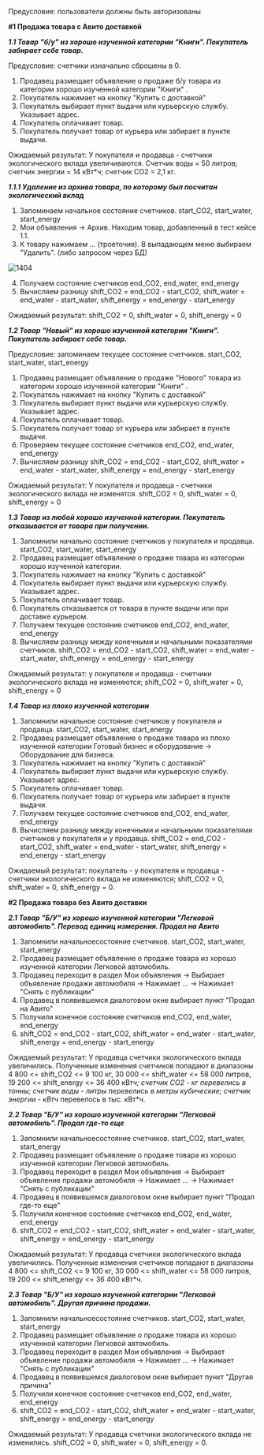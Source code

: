 Предусловие: пользователи должны быть авторизованы

**#1 Продажа товара с Авито доставкой**

***1.1 Товар "б/у" из хорошо изученной категории "Книги". Покупатель забирает себе товар.*** 

Предусловие: счетчики изначально сброшены в 0.
1) Продавец размещает объявление о продаже б/у товара из категории хорошо изученной категории "Книги" .
2) Покупатель нажимает на кнопку "Купить с доставкой"
3) Покупатель выбирает пункт выдачи или курьерскую службу. Указывает адрес.
4) Покупатель оплачивает товар.
5) Покупатель получает товар от курьера или забирает в пункте выдачи.

Ожидаемый результат: 
У покупателя и продавца - счетчики экологического вклада увеличиваются. 
Счетчик воды = 50 литров;
счетчик энергии =  14 кВт*ч;
счетчик CO2 =  2,1 кг.

***1.1.1 Удаление из архива товара, по которому был посчитан экологический вклад***
1) Запоминаем начальное состояние счетчиков. start_CO2, start_water, start_energy
2) Мои объявления -> Архив. Находим товар, добавленный в тест кейсе 1.1.
3) К товару нажимаем ... (троеточие). В выпадающем меню выбираем "Удалить". (либо запросом через БД)

![1404](https://github.com/Natalia-Semushina/avitoTestQA/assets/69298168/f9531459-25da-44f2-91c7-1d7c2744bf8d)

4) Получаем состояние счетчиков end_CO2, end_water, end_energy
5) Вычисляем разницу shift_СО2 = end_CO2 - start_CO2, shift_water = end_water - start_water, shift_energy = end_energy - start_energy

Ожидаемый результат: shift_СО2 = 0, shift_water = 0, shift_energy = 0

***1.2 Товар "Новый" из хорошо изученной категории "Книги". Покупатель забирает себе товар.*** 

Предусловие: запоминаем текущее состояние счетчиков. start_CO2, start_water, start_energy
1) Продавец размещает объявление о продаже "Нового" товара из категории хорошо изученной категории "Книги" .
2) Покупатель нажимает на кнопку "Купить с доставкой"
3) Покупатель выбирает пункт выдачи или курьерскую службу. Указывает адрес.
4) Покупатель оплачивает товар.
5) Покупатель получает товар от курьера или забирает в пункте выдачи.
6) Проверяем текущее состояние счетчиков end_CO2, end_water, end_energy
7) Вычисляем разницу shift_СО2 = end_CO2 - start_CO2, shift_water = end_water - start_water, shift_energy = end_energy - start_energy

Ожидаемый результат: 
У покупателя и продавца - счетчики экологического вклада не изменятся. shift_СО2 = 0, shift_water = 0, shift_energy = 0 

***1.3 Товар из любой хорошо изученной категории. Покупатель отказывается от товара при получении.***
1) Запомнили начально состояние счетчиков у покупателя и продавца. start_CO2, start_water, start_energy
2) Продавец размещает объявление о продаже товара из категории хорошо изученной категории.
3) Покупатель нажимает на кнопку "Купить с доставкой"
4) Покупатель выбирает пункт выдачи или курьерскую службу. Указывает адрес.
5) Покупатель оплачивает товар.
6) Покупатель отказывается от товара в пункте выдачи или при доставке курьером.
7) Получаем текущее состояние счетчиков end_CO2, end_water, end_energy
8) Вычисляем разницу между конечными и начальными показателями счетчиков. shift_СО2 = end_CO2 - start_CO2, shift_water = end_water - start_water, shift_energy = end_energy - start_energy

Ожидаемый результат: у покупателя и продавца - счетчики экологического вклада не изменяются;
shift_СО2 = 0, shift_water = 0, shift_energy = 0

   
***1.4 Товар из плохо изученной категории***
1)  Запомнили начальное состояние счетчиков у покупателя и продавца. start_CO2, start_water, start_energy
1) Продавец размещает объявление о продаже товара из плохо изученной категории Готовый бизнес и оборудование -> Оборудование для бизнеса.
2) Покупатель нажимает на кнопку "Купить с доставкой"
3) Покупатель выбирает пункт выдачи или курьерскую службу. Указывает адрес.
4) Покупатель оплачивает товар.
5) Покупатель получает товар от курьера или забирает в пункте выдачи.
6) Получаем текущее состояние счетчиков end_CO2, end_water, end_energy
7) Вычисляем разницу между конечными и начальными показателями счетчиков у покупателя и у продавца. shift_СО2 = end_CO2 - start_CO2, shift_water = end_water - start_water, shift_energy = end_energy - start_energy
   
Ожидаемый результат: покупатель - у покупателя и продавца - счетчики экологического вклада не изменяются;
shift_СО2 = 0, shift_water = 0, shift_energy = 0.

**#2 Продажа товара без Авито доставки**

***2.1 Товар "Б/У" из хорошо изученной категории "Легковой автомобиль". Перевод единиц измерения. Продал на Авито***
1) Запомнили начальноесостояние счетчиков. start_CO2, start_water, start_energy
2) Продавец размещает объявление о продаже товара из хорошо изученной категории Легковой автомобиль.
3) Продавец переходит в раздел Мои объявления -> Выбирает объявление продажи автомобиля -> Нажимает ... -> Нажимает "Снять с публикации"
4) Продавец в появившемся диалоговом окне выбирает пункт "Продал на Авито"
5) Получили конечное состояние счетчиков end_CO2, end_water, end_energy
6) shift_СО2 = end_CO2 - start_CO2, shift_water = end_water - start_water, shift_energy = end_energy - start_energy

Ожидаемый результат: У продавца счетчики экологического вклада увеличились. Полученные изменения счетчиков попадают в диапазоны 
4 800 <= shift_СО2 <= 9 100 кг,  30 000 <= shift_water <= 58 000 литров,  19 200 <= shift_energy <= 36 400 кВт*ч;
счетчик CO2 - кг перевелись в тонны;
счетчик воды - литры перевелись в метры кубические;
счетчик энергии - кВт*ч перевелось в тыс. кВт*ч.

***2.2 Товар  "Б/У" из хорошо изученной категории "Легковой автомобиль". Продал где-то еще***
1) Запомнили начальноесостояние счетчиков. start_CO2, start_water, start_energy
2) Продавец размещает объявление о продаже товара из хорошо изученной категории Легковой автомобиль.
3) Продавец переходит в раздел Мои объявления -> Выбирает объявление продажи автомобиля -> Нажимает ... -> Нажимает "Снять с публикации"
4) Продавец в появившемся диалоговом окне выбирает пункт "Продал где-то еще"
5) Получили конечное состояние счетчиков end_CO2, end_water, end_energy
6) shift_СО2 = end_CO2 - start_CO2, shift_water = end_water - start_water, shift_energy = end_energy - start_energy

Ожидаемый результат: У продавца счетчики экологического вклада увеличились. Полученные изменения счетчиков попадают в диапазоны 
4 800 <= shift_СО2 <= 9 100 кг,  30 000 <= shift_water <= 58 000 литров,  19 200 <= shift_energy <= 36 400 кВт*ч.


***2.3 Товар "Б/У" из хорошо изученной категории "Легковой автомобиль". Другая причина продажи.***
1) Запомнили начальноесостояние счетчиков. start_CO2, start_water, start_energy
2) Продавец размещает объявление о продаже товара из хорошо изученной категории Легковой автомобиль.
3) Продавец переходит в раздел Мои объявления -> Выбирает объявление продажи автомобиля -> Нажимает ... -> Нажимает "Снять с публикации"
4) Продавец в появившемся диалоговом окне выбирает пункт "Другая причина"
5) Получили конечное состояние счетчиков end_CO2, end_water, end_energy
6) shift_СО2 = end_CO2 - start_CO2, shift_water = end_water - start_water, shift_energy = end_energy - start_energy

Ожидаемый результат: У продавца счетчики экологического вклада не изменились. shift_СО2 = 0, shift_water = 0, shift_energy = 0.




